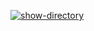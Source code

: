 [![show-directory](https://github.com/pap0gallo/hexlet-my-first-workflow/actions/workflows/show-directory.yml/badge.svg?branch=main&event=push)](https://github.com/pap0gallo/hexlet-my-first-workflow/actions/workflows/show-directory.yml)